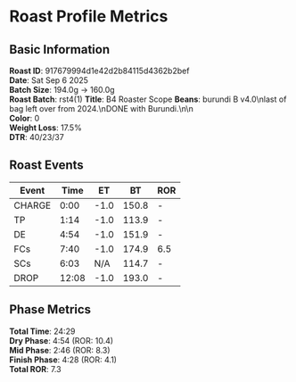 # Roast Profile Metrics

## Basic Information
**Roast ID**: 917679994d1e42d2b84115d4362b2bef  
**Date**: Sat Sep 6 2025  
**Batch Size**: 194.0g → 160.0g  
**Roast Batch**: rst4(1)
**Title**: B4 Roaster Scope
**Beans**: burundi B v4.0\nlast of bag left over from 2024.\nDONE with Burundi.\n\n  
**Color**: 0  
**Weight Loss**: 17.5%  
**DTR**: 40/23/37  

## Roast Events

| Event | Time | ET | BT | ROR |
|-------|------|----|----|-----|
| CHARGE | 0:00 | -1.0 | 150.8 | - |
| TP | 1:14 | -1.0 | 113.9 | - |
| DE | 4:54 | -1.0 | 151.9 | - |
| FCs | 7:40 | -1.0 | 174.9 | 6.5 |
| SCs | 6:03 | N/A | 114.7 | - |
| DROP | 12:08 | -1.0 | 193.0 | - |

## Phase Metrics
**Total Time**: 24:29  
**Dry Phase**: 4:54 (ROR: 10.4)  
**Mid Phase**: 2:46 (ROR: 8.3)  
**Finish Phase**: 4:28 (ROR: 4.1)  
**Total ROR**: 7.3  

